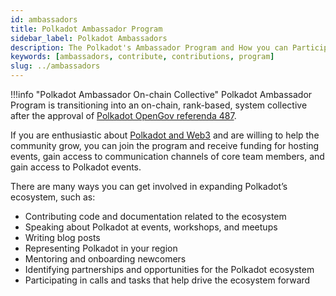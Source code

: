```yaml
---
id: ambassadors
title: Polkadot Ambassador Program
sidebar_label: Polkadot Ambassadors
description: The Polkadot's Ambassador Program and How you can Participate in It.
keywords: [ambassadors, contribute, contributions, program]
slug: ../ambassadors
---
```


!!!info "Polkadot Ambassador On-chain Collective"
    Polkadot Ambassador Program is transitioning into an on-chain, rank-based, system collective after
    the approval of [Polkadot OpenGov referenda 487](https://polkadot.polkassembly.io/referenda/487).

If you are enthusiastic about [Polkadot and Web3](web3-and-polkadot.md) and are willing to help
the community grow, you can join the program and receive funding for hosting events, gain access to
communication channels of core team members, and gain access to Polkadot events.

There are many ways you can get involved in expanding Polkadot’s ecosystem, such as:

- Contributing code and documentation related to the ecosystem
- Speaking about Polkadot at events, workshops, and meetups
- Writing blog posts
- Representing Polkadot in your region
- Mentoring and onboarding newcomers
- Identifying partnerships and opportunities for the Polkadot ecosystem
- Participating in calls and tasks that help drive the ecosystem forward

